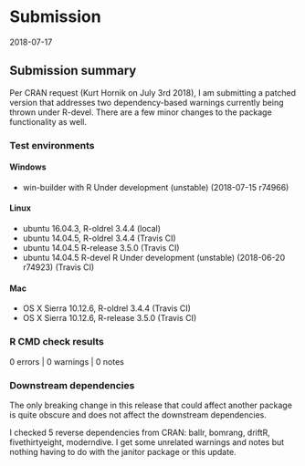 # Submission
2018-07-17

## Submission summary
Per CRAN request (Kurt Hornik on July 3rd 2018), I am submitting a patched version that addresses two dependency-based warnings currently being thrown under R-devel.  There are a few minor changes to the package functionality as well.

### Test environments

#### Windows
* win-builder with R Under development (unstable) (2018-07-15 r74966)

#### Linux
* ubuntu 16.04.3, R-oldrel 3.4.4 (local)
* ubuntu 14.04.5, R-oldrel 3.4.4 (Travis CI)
* ubuntu 14.04.5 R-release 3.5.0 (Travis CI)
* ubuntu 14.04.5 R-devel R Under development (unstable) (2018-06-20 r74923) (Travis CI)

#### Mac
* OS X Sierra 10.12.6, R-oldrel 3.4.4 (Travis CI)
* OS X Sierra 10.12.6, R-release 3.5.0 (Travis CI)

### R CMD check results
0 errors | 0 warnings | 0 notes

### Downstream dependencies
The only breaking change in this release that could affect another package is quite obscure and does not affect the downstream dependencies.

I checked 5 reverse dependencies from CRAN: ballr, bomrang, driftR, fivethirtyeight, moderndive.  I get some unrelated warnings and notes but nothing having to do with the janitor package or this update.